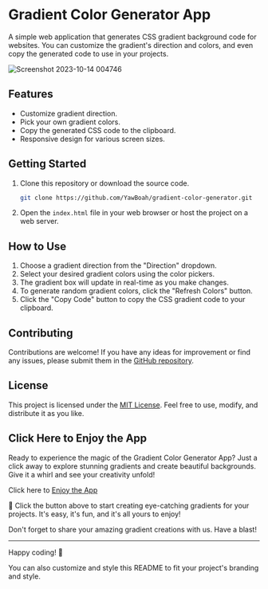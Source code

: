 # Gradient Color Generator App

A simple web application that generates CSS gradient background code for websites. You can customize the gradient's direction and colors, and even copy the generated code to use in your projects. 


![Screenshot 2023-10-14 004746](https://github.com/YawBoah/Gradient-Color-Generator/assets/126890146/1506b5c4-e7e6-47a4-802b-4497f0999b4d)

## Features
- Customize gradient direction.
- Pick your own gradient colors.
- Copy the generated CSS code to the clipboard.
- Responsive design for various screen sizes.

## Getting Started
1. Clone this repository or download the source code.
   
   ```bash
   git clone https://github.com/YawBoah/gradient-color-generator.git


2. Open the `index.html` file in your web browser or host the project on a web server.

## How to Use
1. Choose a gradient direction from the "Direction" dropdown.
2. Select your desired gradient colors using the color pickers.
3. The gradient box will update in real-time as you make changes.
4. To generate random gradient colors, click the "Refresh Colors" button.
5. Click the "Copy Code" button to copy the CSS gradient code to your clipboard.

## Contributing
Contributions are welcome! If you have any ideas for improvement or find any issues, please submit them in the [GitHub repository](https://github.com/YawBoah/Gradient-Color-Generator).

## License
This project is licensed under the [MIT License](LICENSE). Feel free to use, modify, and distribute it as you like.

## Click Here to Enjoy the App
Ready to experience the magic of the Gradient Color Generator App? Just a click away to explore stunning gradients and create beautiful backgrounds. Give it a whirl and see your creativity unfold!

Click here to [Enjoy the App](https://yawboah.github.io/Gradient-Color-Generator/)

🌈 Click the button above to start creating eye-catching gradients for your projects. It's easy, it's fun, and it's all yours to enjoy!

Don't forget to share your amazing gradient creations with us. Have a blast!

---

Happy coding! 🌈

You can also customize and style this README to fit your project's branding and style.

